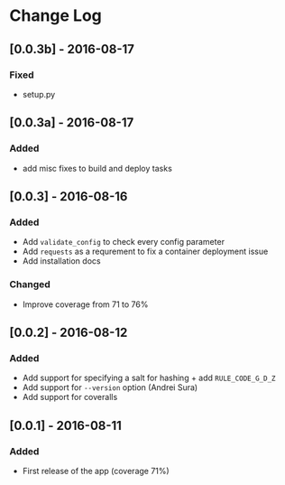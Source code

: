 # Change Log


## [0.0.3b] - 2016-08-17

### Fixed
* setup.py

## [0.0.3a] - 2016-08-17

### Added
* add misc fixes to build and deploy tasks

## [0.0.3] - 2016-08-16

### Added
* Add `validate_config` to check every config parameter
* Add `requests` as a requrement to fix a container deployment issue
* Add installation docs

### Changed
* Improve coverage from 71 to 76%


## [0.0.2] - 2016-08-12

### Added
* Add support for specifying a salt for hashing + add `RULE_CODE_G_D_Z`
* Add support for `--version` option (Andrei Sura)
* Add support for coveralls


## [0.0.1] - 2016-08-11

### Added
- First release of the app (coverage 71%)
